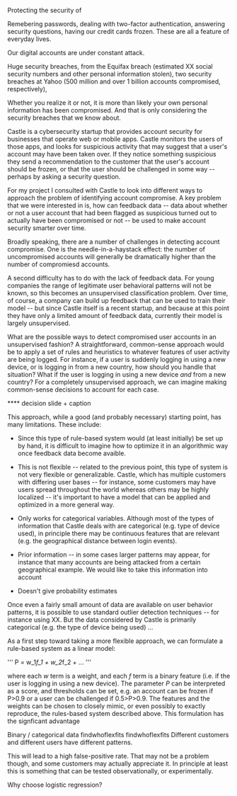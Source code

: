 Protecting the security of

Remebering passwords, dealing with two-factor authentication,
answering security questions, having our credit cards frozen. These
are all a feature of everyday lives.

Our digital accounts are under constant attack.

Huge security breaches, from the Equifax breach (estimated XX social
security numbers and other personal information stolen), two security
breaches at Yahoo (500 million and over 1 billion accounts
compromised, respectively),


Whether you realize it or not, it is more than likely your own
personal information has been compromised. And that is only
considering the security breaches that we know about.


Castle is a cybersecurity startup that provides account security for
businesses that operate web or mobile apps. Castle monitors the users
of those apps, and looks for suspicious activity that may suggest that
a user's account may have been taken over. If they notice something
suspicious they send a recommendation to the customer that the user's
account should be frozen, or that the user should be challenged in
some way -- perhaps by asking a security question.

For my project I consulted with Castle to look into different ways to
approach the problem of identifying account compromise. A key problem
that we were interested in is, how can feedback data -- data about
whether or not a user account that had been flagged as suspicious
turned out to actually have been compromised or not -- be used to make
account security smarter over time.

Broadly speaking, there are a number of challenges in detecting
account compromise. One is the needle-in-a-haystack effect: the number
of uncompromised accounts will generally be dramatically higher than
the number of compromiesd accounts.

A second difficulty has to do with the lack of feedback data. For
young companies the range of legitimate user behavioral patterns will
not be known, so this becomes an unsupervised classification
problem. Over time, of course, a company can build up feedback that
can be used to train their model -- but since Castle itself is a
recent startup, and because at this point they have only a limited
amount of feedback data, currently their model is largely
unsupervised.

What are the possible ways to detect compromised user accounts in an
unsupervised fashion? A straightforward, common-sense approach would
be to apply a set of rules and heuristics to whatever features of user
activity are being logged. For instance, if a user is suddenly logging
in using a new device, or is logging in from a new country, how should
you handle that situation? What if the user is logging in using a new
device *and* from a new country? For a completely unsupervised
approach, we can imagine making common-sense decisions to account for
each case.

**** decision slide + caption

This approach, while a good (and probably necessary) starting point,
has many limitations. These include:

 * Since this type of rule-based system would (at least initially) be
set up by hand, it is difficult to imagine how to optimize it in an
algorithmic way once feedback data become avaible.

 * This is not flexible -- related to the previous point, this type of
   system is not very flexible or generalizable. Castle, which has
   multiple customers with differing user bases -- for instance, some
   customers may have users spread throughout the world whereas others
   may be highly localized -- it's important to have a model that can
   be applied and optimized in a more general way.


 * Only works for categorical variables. Although most of the types of
   information that Castle deals with are categorical (e.g. type of
   device used), in principle there may be continuous features that
   are relevant (e.g. the geographical distance between login events).

 * Prior information -- in some cases larger patterns may appear, for
   instance that many accounts are being attacked from a certain
   geographical example. We would like to take this information into account 

 * Doesn't give probability estimates

Once even a fairly small amount of data are available on user behavior
patterns, it is possible to use standard outlier detection techniques
-- for instance using XX. But the data considered by Castle is
primarily categorical (e.g. the type of device being used) ...

As a first step toward taking a more flexible approach, we can
formulate a rule-based system as a linear model:

'''
P = w_1*f_1 + w_2*f_2 + ...
'''

where each *w* term is a weight, and each *f* term is a binary feature
(i.e. if the user is logging in using a new device). The parameter *P*
can be interpreted as a score, and thresholds can be set, e.g. an
account can be frozen if P>0.9 or a user can be challenged if
0.5>P>0.9. The features and the weights can be chosen to closely
mimic, or even possibly to exactly reproduce, the rules-based system
described above. This formulation has the signficant advantage








Binary / categorical data
 findwhoflexfits  findwhoflexfits
Different customers and different users have different patterns.

This will lead to a high false-positive rate. That may not be a problem though, and some customers may actually appreciate it. In principle at least this is something that can be tested observationally, or experimentally.

Why choose logistic regression?
